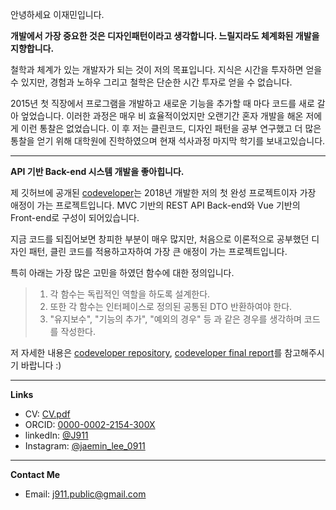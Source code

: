 안녕하세요 이재민입니다.

**개발에서 가장 중요한 것은 디자인패턴이라고 생각합니다. 느릴지라도 체계화된 개발을 지향합니다.**

철학과 체계가 있는 개발자가 되는 것이 저의 목표입니다. 
지식은 시간을 투자하면 얻을 수 있지만, 경험과 노하우 그리고 철학은 단순한 시간 투자로 얻을 수 없습니다.

2015년 첫 직장에서 프로그램을 개발하고 새로운 기능을 추가할 때 마다 코드를 새로 갈아 엎었습니다. 이러한 과정은 매우 비 효율적이었지만 오랜기간 혼자 개발을 해온 저에게 이런 통찰은 없었습니다.
이 후 저는 클린코드, 디자인 패턴을 공부 연구했고 더 많은 통찰을 얻기 위해 대학원에 진학하였으며 현재 석사과정 마지막 학기를 보내고있습니다.

---

**API 기반 Back-end 시스템 개발을 좋아힙니다.**

제 깃허브에 공개된 [codeveloper](https://github.com/J911/codeveloper)는 2018년 개발한 저의 첫 완성 프로젝트이자 가장 애정이 가는 프로젝트입니다.
MVC 기반의 REST API Back-end와 Vue 기반의 Front-end로 구성이 되어있습니다.  

지금 코드를 되집어보면 창피한 부분이 매우 많지만, 처음으로 이론적으로 공부했던 디자인 패턴, 클린 코드를 적용하고자하여 가장 큰 애정이 가는 프로젝트입니다.

특히 아래는 가장 많은 고민을 하였던 함수에 대한 정의입니다.

> 1. 각 함수는 독립적인 역할을 하도록 설계한다.
> 2. 또한 각 함수는 인터페이스로 정의된 공통된 DTO 반환하여야 한다.
> 3. "유지보수", "기능의 추가", "예외의 경우" 등 과 같은 경우를 생각하며 코드를 작성한다.


저 자세한 내용은 [codeveloper repository](https://github.com/J911/codeveloper), [codeveloper final report](https://www.slideshare.net/ssuser827c0b/codeveloper-98231390)를 참고해주시기 바랍니다 :)

---

**Links**

- CV: [CV.pdf](https://github.com/J911/J911/raw/main/CV.pdf)
- ORCID: [0000-0002-2154-300X](https://orcid.org/0000-0002-2154-300X)
- linkedIn: [@J911](https://www.linkedin.com/in/j911/)
- Instagram: [@jaemin_lee_0911](https://www.instagram.com/jaemin_lee_0911/)


---

**Contact Me**

- Email: [j911.public@gmail.com](mailto:j911.public@gmail.com)





